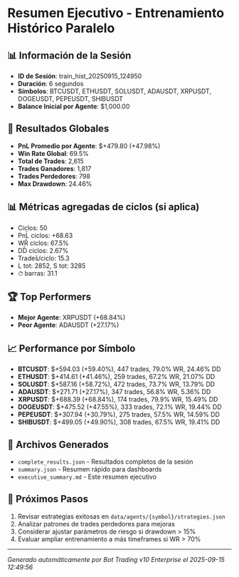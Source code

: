 # Resumen Ejecutivo - Entrenamiento Histórico Paralelo

## 📊 Información de la Sesión
- **ID de Sesión**: train_hist_20250915_124950
- **Duración**: 6 segundos
- **Símbolos**: BTCUSDT, ETHUSDT, SOLUSDT, ADAUSDT, XRPUSDT, DOGEUSDT, PEPEUSDT, SHIBUSDT
- **Balance Inicial por Agente**: $1,000.00

## 🎯 Resultados Globales
- **PnL Promedio por Agente**: $+479.80 (+47.98%)
- **Win Rate Global**: 69.5%
- **Total de Trades**: 2,615
- **Trades Ganadores**: 1,817
- **Trades Perdedores**: 798
- **Max Drawdown**: 24.46%

## 📊 Métricas agregadas de ciclos (si aplica)
- Ciclos: 50
- PnL̄ ciclos: +68.63
- WR̄ ciclos: 67.5%
- DD̄ ciclos: 2.67%
- Trades̄/ciclo: 15.3
- L tot: 2852, S tot: 3285
- ⏱̄ barras: 31.1


## 🏆 Top Performers
- **Mejor Agente**: XRPUSDT (+68.84%)
- **Peor Agente**: ADAUSDT (+27.17%)

## 📈 Performance por Símbolo
- **BTCUSDT**: $+594.03 (+59.40%), 447 trades, 79.0% WR, 24.46% DD
- **ETHUSDT**: $+414.61 (+41.46%), 259 trades, 67.2% WR, 21.07% DD
- **SOLUSDT**: $+587.16 (+58.72%), 472 trades, 73.7% WR, 13.79% DD
- **ADAUSDT**: $+271.71 (+27.17%), 347 trades, 56.8% WR, 5.36% DD
- **XRPUSDT**: $+688.39 (+68.84%), 174 trades, 79.9% WR, 15.49% DD
- **DOGEUSDT**: $+475.52 (+47.55%), 333 trades, 72.1% WR, 19.44% DD
- **PEPEUSDT**: $+307.94 (+30.79%), 275 trades, 57.5% WR, 14.59% DD
- **SHIBUSDT**: $+499.05 (+49.90%), 308 trades, 67.5% WR, 19.41% DD

## 📁 Archivos Generados
- `complete_results.json` - Resultados completos de la sesión
- `summary.json` - Resumen rápido para dashboards
- `executive_summary.md` - Este resumen ejecutivo

## 🎯 Próximos Pasos
1. Revisar estrategias exitosas en `data/agents/{symbol}/strategies.json`
2. Analizar patrones de trades perdedores para mejoras
3. Considerar ajustar parámetros de riesgo si drawdown > 15%
4. Evaluar ampliar entrenamiento a más timeframes si WR > 70%

---
*Generado automáticamente por Bot Trading v10 Enterprise el 2025-09-15 12:49:56*
